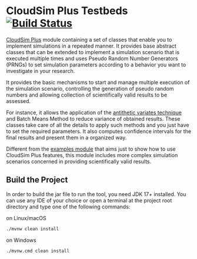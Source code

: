 # CloudSim Plus Testbeds [![Build Status](https://github.com/cloudsimplus/cloudsimplus-testbeds/actions/workflows/maven.yml/badge.svg)](https://github.com/cloudsimplus/cloudsimplus-testbeds/actions/workflows/maven.yml)

[CloudSim Plus](https://github.com/cloudsimplus/cloudsimplus) module containing a set of classes that enable you to implement simulations in a repeated manner.
It provides base abstract classes that can be extended to implement a simulation scenario
that is executed multiple times and uses Pseudo Random Number Generators (PRNGs) to
set simulation parameters according to a behavior you want to investigate in your research.

It provides the basic mechanisms to start and manage multiple execution of the 
simulation scenario, controlling the generation of pseudo random numbers
and allowing collection of scientifically valid results to be assessed.

For instance, it allows the application of the [antithetic variates technique](https://en.wikipedia.org/wiki/Antithetic_variates)
and Batch Means Method to reduce variance of obtained results. These classes take care of all the details 
to apply such methods and you just have to set the required parameters.
It also computes confidence intervals for the final results and present
them in a organized way.

Different from the [examples module](https://github.com/cloudsimplus/cloudsimplus-examples) that aims just to show how to use CloudSim Plus features, this module includes more complex simulation scenarios concerned in providing scientifically valid results.

## Build the Project

In order to build the jar file to run the tool, you need JDK 17+ installed.
You can use any IDE of your choice or open a terminal at the project root directory and type one of the following commands:

on Linux/macOS

```bash
./mvnw clean install
```

on Windows

```bash
./mvnw.cmd clean install
```
